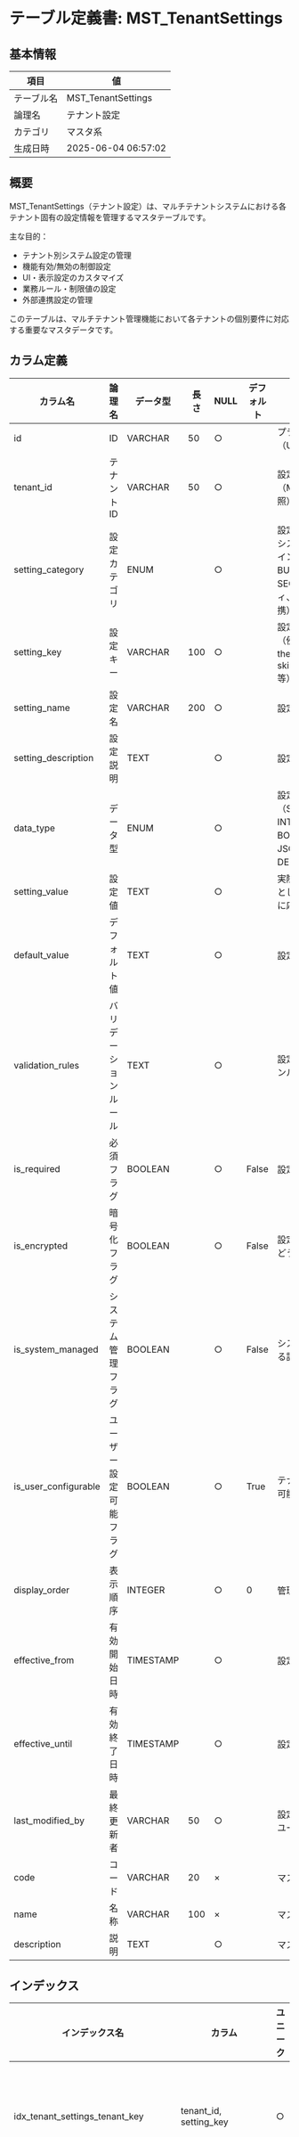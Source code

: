 # テーブル定義書: MST_TenantSettings

## 基本情報

| 項目 | 値 |
|------|-----|
| テーブル名 | MST_TenantSettings |
| 論理名 | テナント設定 |
| カテゴリ | マスタ系 |
| 生成日時 | 2025-06-04 06:57:02 |

## 概要

MST_TenantSettings（テナント設定）は、マルチテナントシステムにおける各テナント固有の設定情報を管理するマスタテーブルです。

主な目的：
- テナント別システム設定の管理
- 機能有効/無効の制御設定
- UI・表示設定のカスタマイズ
- 業務ルール・制限値の設定
- 外部連携設定の管理

このテーブルは、マルチテナント管理機能において各テナントの個別要件に対応する重要なマスタデータです。



## カラム定義

| カラム名 | 論理名 | データ型 | 長さ | NULL | デフォルト | 説明 |
|----------|--------|----------|------|------|------------|------|
| id | ID | VARCHAR | 50 | ○ |  | プライマリキー（UUID） |
| tenant_id | テナントID | VARCHAR | 50 | ○ |  | 設定対象のテナントID（MST_Tenantへの参照） |
| setting_category | 設定カテゴリ | ENUM |  | ○ |  | 設定の分類（SYSTEM:システム、UI:ユーザーインターフェース、BUSINESS:業務、SECURITY:セキュリティ、INTEGRATION:連携） |
| setting_key | 設定キー | VARCHAR | 100 | ○ |  | 設定項目の識別キー（例：max_users、theme_color、skill_approval_required等） |
| setting_name | 設定名 | VARCHAR | 200 | ○ |  | 設定項目の表示名 |
| setting_description | 設定説明 | TEXT |  | ○ |  | 設定項目の詳細説明 |
| data_type | データ型 | ENUM |  | ○ |  | 設定値のデータ型（STRING:文字列、INTEGER:整数、BOOLEAN:真偽値、JSON:JSON、DECIMAL:小数） |
| setting_value | 設定値 | TEXT |  | ○ |  | 実際の設定値（文字列として格納、data_typeに応じて解釈） |
| default_value | デフォルト値 | TEXT |  | ○ |  | 設定のデフォルト値 |
| validation_rules | バリデーションルール | TEXT |  | ○ |  | 設定値のバリデーションルール（JSON形式） |
| is_required | 必須フラグ | BOOLEAN |  | ○ | False | 設定が必須かどうか |
| is_encrypted | 暗号化フラグ | BOOLEAN |  | ○ | False | 設定値を暗号化するかどうか |
| is_system_managed | システム管理フラグ | BOOLEAN |  | ○ | False | システムが自動管理する設定かどうか |
| is_user_configurable | ユーザー設定可能フラグ | BOOLEAN |  | ○ | True | テナント管理者が変更可能かどうか |
| display_order | 表示順序 | INTEGER |  | ○ | 0 | 管理画面での表示順序 |
| effective_from | 有効開始日時 | TIMESTAMP |  | ○ |  | 設定が有効になる日時 |
| effective_until | 有効終了日時 | TIMESTAMP |  | ○ |  | 設定が無効になる日時 |
| last_modified_by | 最終更新者 | VARCHAR | 50 | ○ |  | 設定を最後に更新したユーザーID |
| code | コード | VARCHAR | 20 | × |  | マスタコード |
| name | 名称 | VARCHAR | 100 | × |  | マスタ名称 |
| description | 説明 | TEXT |  | ○ |  | マスタ説明 |

## インデックス

| インデックス名 | カラム | ユニーク | 説明 |
|----------------|--------|----------|------|
| idx_tenant_settings_tenant_key | tenant_id, setting_key | ○ | テナント別設定キー検索用（一意） |
| idx_tenant_settings_category | setting_category | × | 設定カテゴリ別検索用 |
| idx_tenant_settings_configurable | is_user_configurable | × | ユーザー設定可能フラグ検索用 |
| idx_tenant_settings_system_managed | is_system_managed | × | システム管理フラグ検索用 |
| idx_tenant_settings_display_order | tenant_id, setting_category, display_order | × | 表示順序検索用 |
| idx_tenant_settings_effective | effective_from, effective_until | × | 有効期間検索用 |

## 外部キー

| 制約名 | カラム | 参照テーブル | 参照カラム | 更新時 | 削除時 | 説明 |
|--------|--------|--------------|------------|--------|--------|------|
| fk_tenant_settings_tenant | tenant_id | MST_Tenant | id | CASCADE | CASCADE | テナント管理への外部キー |

## 制約

| 制約名 | 種別 | 条件 | 説明 |
|--------|------|------|------|
| uk_tenant_settings_tenant_key | UNIQUE |  | テナント内設定キー一意制約 |
| chk_tenant_settings_category | CHECK | setting_category IN ('SYSTEM', 'UI', 'BUSINESS', 'SECURITY', 'INTEGRATION') | 設定カテゴリ値チェック制約 |
| chk_tenant_settings_data_type | CHECK | data_type IN ('STRING', 'INTEGER', 'BOOLEAN', 'JSON', 'DECIMAL') | データ型値チェック制約 |
| chk_tenant_settings_effective_period | CHECK | effective_until IS NULL OR effective_from IS NULL OR effective_until >= effective_from | 有効期間整合性チェック制約 |
| chk_tenant_settings_display_order_positive | CHECK | display_order >= 0 | 表示順序正数チェック制約 |

## サンプルデータ

| id | tenant_id | setting_category | setting_key | setting_name | setting_description | data_type | setting_value | default_value | validation_rules | is_required | is_encrypted | is_system_managed | is_user_configurable | display_order | effective_from | effective_until | last_modified_by |
|------|------|------|------|------|------|------|------|------|------|------|------|------|------|------|------|------|------|
| TS001 | TENANT001 | SYSTEM | max_users | 最大ユーザー数 | このテナントで作成可能な最大ユーザー数 | INTEGER | 100 | 50 | {"min": 1, "max": 1000} | True | False | False | False | 1 | 2025-01-01 00:00:00 | None | SYSTEM |
| TS002 | TENANT001 | UI | theme_color | テーマカラー | システムのメインテーマカラー | STRING | #2563eb | #3b82f6 | {"pattern": "^#[0-9a-fA-F]{6}$"} | False | False | False | True | 1 | None | None | USER001 |
| TS003 | TENANT001 | BUSINESS | skill_approval_required | スキル承認必須 | スキル登録時に承認が必要かどうか | BOOLEAN | true | false | None | True | False | False | True | 1 | None | None | USER001 |
| TS004 | TENANT001 | SECURITY | password_policy | パスワードポリシー | パスワードの複雑性要件 | JSON | {"min_length": 8, "require_uppercase": true, "require_lowercase": true, "require_numbers": true, "require_symbols": false} | {"min_length": 6, "require_uppercase": false, "require_lowercase": false, "require_numbers": false, "require_symbols": false} | {"type": "object", "properties": {"min_length": {"type": "integer", "minimum": 4, "maximum": 128}}} | True | False | False | True | 1 | None | None | USER001 |

## 特記事項

- 設定はテナント・キーの組み合わせで一意
- setting_valueは文字列として格納し、data_typeに応じて解釈
- 暗号化フラグがtrueの場合、setting_valueは暗号化して保存
- validation_rulesはJSON Schema形式で設定値の検証ルールを定義
- 有効期間により時限的な設定変更に対応
- システム管理フラグによりシステム専用設定を区別
- 表示順序により管理画面での設定項目の並び順を制御

## 業務ルール

- 同一テナント内で設定キーは重複不可
- 必須設定は削除不可
- システム管理設定はユーザーによる変更不可
- 暗号化設定の値は復号化して表示
- 有効期間外の設定は無効として扱う
- バリデーションルールに違反する設定値は保存不可
- デフォルト値は設定値が未設定の場合に使用
- 設定変更時は最終更新者を記録

## 改版履歴

| バージョン | 更新日 | 更新者 | 変更内容 |
|------------|--------|--------|----------|
| 1.0.0 | 2025-06-01 | 開発チーム | 初版作成 - テナント設定マスタテーブルの詳細定義 |
